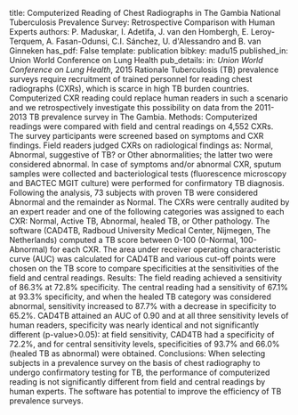 title: Computerized Reading of Chest Radiographs in The Gambia National Tuberculosis Prevalence Survey: Retrospective Comparison with Human Experts
authors: P. Maduskar, I. Adetifa, J. van den Hombergh, E. Leroy-Terquem, A. Fasan-Odunsi, C.I. Sánchez, U. d'Alessandro and B. van Ginneken
has_pdf: False
template: publication
bibkey: madu15
published_in: Union World Conference on Lung Health
pub_details: in: <i>Union World Conference on Lung Health</i>, 2015
Rationale Tuberculosis (TB) prevalence surveys require recruitment of trained personnel for reading chest radiographs (CXRs), which is scarce in high TB burden countries. Computerized CXR reading could replace human readers in such a scenario and we retrospectively investigate this possibility on data from the 2011-2013 TB prevalence survey in The Gambia. Methods: Computerized readings were compared with field and central readings on 4,552 CXRs. The survey participants were screened based on symptoms and CXR findings. Field readers judged CXRs on radiological findings as: Normal, Abnormal, suggestive of TB? or Other abnormalities; the latter two were considered abnormal. In case of symptoms and/or abnormal CXR, sputum samples were collected and bacteriological tests (fluorescence microscopy and BACTEC MGIT culture) were performed for confirmatory TB diagnosis. Following the analysis, 73 subjects with proven TB were considered Abnormal and the remainder as Normal. The CXRs were centrally audited by an expert reader and one of the following categories was assigned to each CXR: Normal, Active TB, Abnormal, healed TB, or Other pathology. The software (CAD4TB, Radboud University Medical Center, Nijmegen, The Netherlands) computed a TB score between 0-100 (0-Normal, 100-Abnormal) for each CXR. The area under receiver operating characteristic curve (AUC) was calculated for CAD4TB and various cut-off points were chosen on the TB score to compare specificities at the sensitivities of the field and central readings. Results: The field reading achieved a sensitivity of 86.3% at 72.8% specificity. The central reading had a sensitivity of 67.1% at 93.3% specificity, and when the healed TB category was considered abnormal, sensitivity increased to 87.7% with a decrease in specificity to 65.2%. CAD4TB attained an AUC of 0.90 and at all three sensitivity levels of human readers, specificity was nearly identical and not significantly different (p-value>0.05): at field sensitivity, CAD4TB had a specificity of 72.2%, and for central sensitivity levels, specificities of 93.7% and 66.0% (healed TB as abnormal) were obtained. Conclusions: When selecting subjects in a prevalence survey on the basis of chest radiography to undergo confirmatory testing for TB, the performance of computerized reading is not significantly different from field and central readings by human experts. The software has potential to improve the efficiency of TB prevalence surveys.


